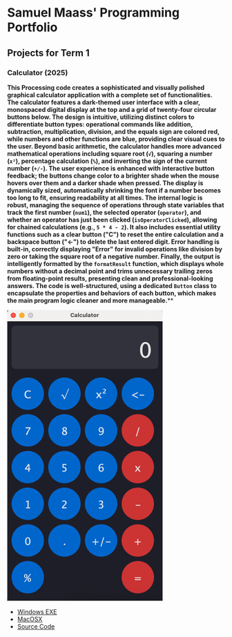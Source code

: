 # Samuel Maass' Programming Portfolio

## Projects for Term 1

### Calculator (2025)

**This Processing code creates a sophisticated and visually polished graphical calculator application with a complete set of functionalities. The calculator features a dark-themed user interface with a clear, monospaced digital display at the top and a grid of twenty-four circular buttons below. The design is intuitive, utilizing distinct colors to differentiate button types: operational commands like addition, subtraction, multiplication, division, and the equals sign are colored red, while numbers and other functions are blue, providing clear visual cues to the user. Beyond basic arithmetic, the calculator handles more advanced mathematical operations including square root (`√`), squaring a number (`x²`), percentage calculation (`%`), and inverting the sign of the current number (`+/-`). The user experience is enhanced with interactive button feedback; the buttons change color to a brighter shade when the mouse hovers over them and a darker shade when pressed. The display is dynamically sized, automatically shrinking the font if a number becomes too long to fit, ensuring readability at all times. The internal logic is robust, managing the sequence of operations through state variables that track the first number (`num1`), the selected operator (`operator`), and whether an operator has just been clicked (`isOperatorClicked`), allowing for chained calculations (e.g., `5 * 4 - 2`). It also includes essential utility functions such as a clear button ("C") to reset the entire calculation and a backspace button ("<-") to delete the last entered digit. Error handling is built-in, correctly displaying "Error" for invalid operations like division by zero or taking the square root of a negative number. Finally, the output is intelligently formatted by the `formatResult` function, which displays whole numbers without a decimal point and trims unnecessary trailing zeros from floating-point results, presenting clean and professional-looking answers. The code is well-structured, using a dedicated `Button` class to encapsulate the properties and behaviors of each button, which makes the main program logic cleaner and more manageable.****

![Running Calculator](https://github.com/9634718/Programming1-portfolio/blob/main/images/calc.png?raw=true)

* [Windows EXE]()
* [MacOSX](https://github.com/9634718/Programming1-portfolio/blob/main/src/macos-aarch64.zip)
* [Source Code]()
